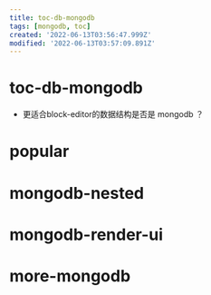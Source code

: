 ```yaml
---
title: toc-db-mongodb
tags: [mongodb, toc]
created: '2022-06-13T03:56:47.999Z'
modified: '2022-06-13T03:57:09.891Z'
---
```


# toc-db-mongodb
- 更适合block-editor的数据结构是否是 mongodb ？
# popular

# mongodb-nested

# mongodb-render-ui

# more-mongodb
